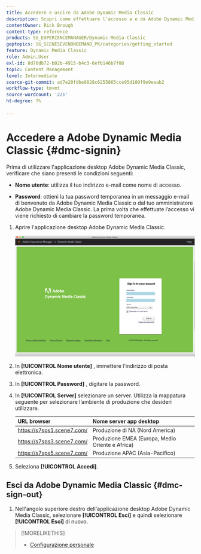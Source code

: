 ```yaml
---
title: Accedere e uscire da Adobe Dynamic Media Classic
description: Scopri come effettuare l’accesso a e da Adobe Dynamic Media Classic. Scopri anche come connettersi a un server di produzione in Nord America (NA) o in Europa, Medio Oriente, Africa (EMEA) o Asia-Pacifico (APAC).
contentOwner: Rick Brough
content-type: reference
products: SG_EXPERIENCEMANAGER/Dynamic-Media-Classic
geptopics: SG_SCENESEVENONDEMAND_PK/categories/getting_started
feature: Dynamic Media Classic
role: Admin,User
exl-id: 8d70db72-b02b-4915-b4c3-6efb146b7f08
topic: Content Management
level: Intermediate
source-git-commit: ad7e20fdbe9028c6255865cce95d109f9e9eeab2
workflow-type: tm+mt
source-wordcount: '221'
ht-degree: 7%

---
```


<!-- UPDATE THIS TOPIC AFTER DECEMBER 31, 2020!!!!! -->

# Accedere a Adobe Dynamic Media Classic {#dmc-signin}

Prima di utilizzare l&#39;applicazione desktop Adobe Dynamic Media Classic, verificare che siano presenti le condizioni seguenti:

* **Nome utente**: utilizza il tuo indirizzo e-mail come nome di accesso.

* **Password**: ottieni la tua password temporanea in un messaggio e-mail di benvenuto da Adobe Dynamic Media Classic o dal tuo amministratore Adobe Dynamic Media Classic. La prima volta che effettuate l’accesso vi viene richiesto di cambiare la password temporanea.

1. Aprire l&#39;applicazione desktop Adobe Dynamic Media Classic.

   ![Accesso a Adobe Dynamic Media Classic](/help/using/assets/dmclassic-login1.png)

1. In **[!UICONTROL Nome utente]** , immettere l&#39;indirizzo di posta elettronica.
1. In **[!UICONTROL Password]** , digitare la password.
1. In **[!UICONTROL Server]** selezionare un server.
Utilizza la mappatura seguente per selezionare l’ambiente di produzione che desideri utilizzare.

   | URL browser | Nome server app desktop |
   | --- | --- |
   | https://s7sps1.scene7.com/ | Produzione di NA (Nord America) |
   | https://s7sps3.scene7.com/ | Produzione EMEA (Europa, Medio Oriente e Africa) |
   | https://s7sps5.scene7.com/ | Produzione APAC (Asia-Pacifico) |

1. Seleziona **[!UICONTROL Accedi]**.

## Esci da Adobe Dynamic Media Classic {#dmc-sign-out}

1. Nell&#39;angolo superiore destro dell&#39;applicazione desktop Adobe Dynamic Media Classic, selezionare **[!UICONTROL Esci]** e quindi selezionare **[!UICONTROL Esci]** di nuovo.

>[!MORELIKETHIS]
>
>* [Configurazione personale](personal-setup.md#personal_setup)
